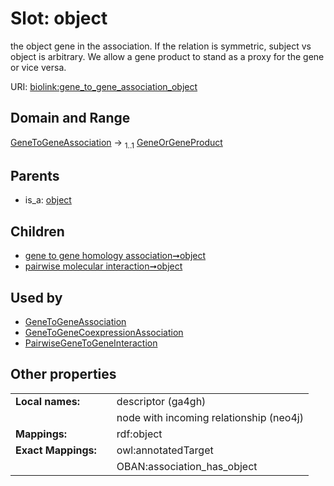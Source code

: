 
# Slot: object


the object gene in the association. If the relation is symmetric, subject vs object is arbitrary. We allow a gene product to stand as a proxy for the gene or vice versa.

URI: [biolink:gene_to_gene_association_object](https://w3id.org/biolink/vocab/gene_to_gene_association_object)


## Domain and Range

[GeneToGeneAssociation](GeneToGeneAssociation.md) &#8594;  <sub>1..1</sub> [GeneOrGeneProduct](GeneOrGeneProduct.md)

## Parents

 *  is_a: [object](object.md)

## Children

 *  [gene to gene homology association➞object](gene_to_gene_homology_association_object.md)
 *  [pairwise molecular interaction➞object](pairwise_molecular_interaction_object.md)

## Used by

 * [GeneToGeneAssociation](GeneToGeneAssociation.md)
 * [GeneToGeneCoexpressionAssociation](GeneToGeneCoexpressionAssociation.md)
 * [PairwiseGeneToGeneInteraction](PairwiseGeneToGeneInteraction.md)

## Other properties

|  |  |  |
| --- | --- | --- |
| **Local names:** | | descriptor (ga4gh) |
|  | | node with incoming relationship (neo4j) |
| **Mappings:** | | rdf:object |
| **Exact Mappings:** | | owl:annotatedTarget |
|  | | OBAN:association_has_object |

